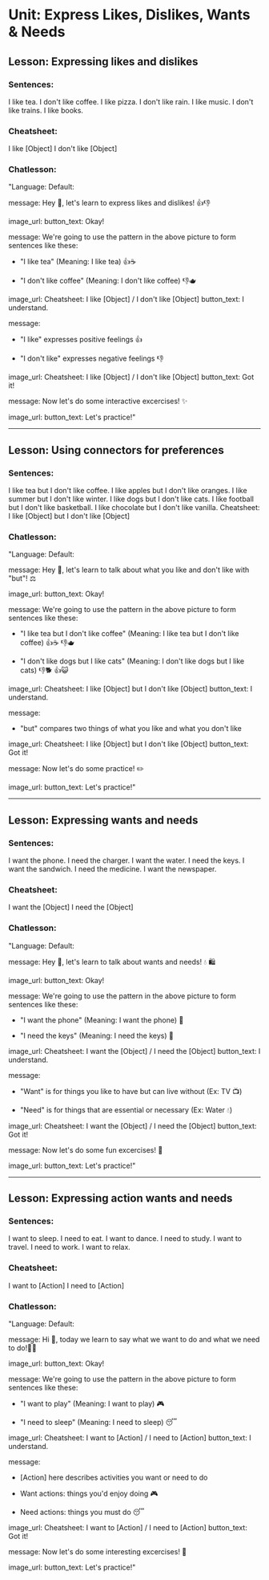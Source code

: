 # Unit: Express Likes, Dislikes, Wants & Needs

## Lesson: Expressing likes and dislikes
### Sentences:
I like tea.
I don't like coffee.
I like pizza.
I don't like rain.
I like music.
I don't like trains.
I like books.
### Cheatsheet:
I like [Object]
I don't like [Object]

### Chatlesson:
"Language: Default: 

message: Hey 👋, let's learn to express likes and dislikes! 👍👎

image_url:
button_text: Okay!

message: We're going to use the pattern in the above picture to form sentences like these:

- "I like tea" (Meaning: I like tea) 👍☕

- "I don't like coffee" (Meaning: I don't like coffee) 👎🫖

image_url: Cheatsheet: I like [Object] / I don't like [Object]
button_text: I understand.

message: 
- "I like" expresses positive feelings 👍

- "I don't like" expresses negative feelings 👎

image_url: Cheatsheet: I like [Object] / I don't like [Object]
button_text: Got it!

message: Now let's do some interactive excercises! ✨

image_url:
button_text: Let's practice!"


---

## Lesson: Using connectors for preferences
### Sentences:
I like tea but I don't like coffee.
I like apples but I don't like oranges.
I like summer but I don't like winter.
I like dogs but I don't like cats.
I like football but I don't like basketball.
I like chocolate but I don't like vanilla.
Cheatsheet:
I like [Object] but I don't like [Object]

### Chatlesson:
"Language: Default: 

message: Hey 👋, let's learn to talk about what you like and don't like with "but"! ⚖️

image_url:
button_text: Okay!

message: We're going to use the pattern in the above picture to form sentences like these:

- "I like tea but I don't like coffee" (Meaning: I like tea but I don't like coffee) 👍☕ 👎🫖

- "I don't like dogs but I like cats" (Meaning: I don't like dogs but I like cats) 👎🐕 👍😺

image_url: Cheatsheet: I like [Object] but I don't like [Object]
button_text: I understand.

message: 
- "but" compares two things of what you like and what you don't like

image_url: Cheatsheet: I like [Object] but I don't like [Object]
button_text: Got it!

message: Now let's do some practice! ✏️

image_url:
button_text: Let's practice!"

---


## Lesson: Expressing wants and needs
### Sentences:
I want the phone.
I need the charger.
I want the water.
I need the keys.
I want the sandwich.
I need the medicine.
I want the newspaper.

### Cheatsheet:
I want the [Object]
I need the [Object]

### Chatlesson:
"Language: Default: 

message: Hey 👋, let's learn to talk about wants and needs! 💧 🛍️

image_url:
button_text: Okay!

message: We're going to use the pattern in the above picture to form sentences like these:

- "I want the phone" (Meaning: I want the phone) 📱

- "I need the keys" (Meaning: I need the keys) 🔑

image_url: Cheatsheet: I want the [Object] / I need the [Object]
button_text: I understand.

message: 
- "Want" is for things you like to have but can live without (Ex: TV 📺)

- "Need" is for things that are essential or necessary (Ex: Water 💧)

image_url: Cheatsheet: I want the [Object] / I need the [Object]
button_text: Got it!

message: Now let's do some fun excercises! 🎯

image_url:
button_text: Let's practice!"


---


## Lesson: Expressing action wants and needs
### Sentences:
I want to sleep.
I need to eat.
I want to dance.
I need to study.
I want to travel.
I need to work.
I want to relax.

### Cheatsheet:
I want to [Action]
I need to [Action]

### Chatlesson:
"Language: Default: 

message: Hi 👋, today we learn to say what we want to do and what we need to do!🏃‍♂️

image_url:
button_text: Okay!

message: We're going to use the pattern in the above picture to form sentences like these:

- "I want to play" (Meaning: I want to play) 🎮

- "I need to sleep" (Meaning: I need to sleep) 😴

image_url: Cheatsheet: I want to [Action] / I need to [Action]
button_text: I understand.

message: 
- [Action] here describes activities you want or need to do

- Want actions: things you'd enjoy doing 🎮

- Need actions: things you must do 😴

image_url: Cheatsheet: I want to [Action] / I need to [Action]
button_text: Got it!

message: Now let's do some interesting excercises! 🧩

image_url:
button_text: Let's practice!"